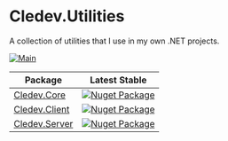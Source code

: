 # Cledev.Utilities
A collection of utilities that I use in my own .NET projects.

[![Main](https://github.com/lucabriguglia/Cledev.Tools/actions/workflows/main.yml/badge.svg)](https://github.com/lucabriguglia/Cledev.Tools/actions/workflows/main.yml)

| Package                                                       | Latest Stable                                                                                                       |
|---------------------------------------------------------------|---------------------------------------------------------------------------------------------------------------------|
| [Cledev.Core](https://www.nuget.org/packages/Cledev.Core)     | [![Nuget Package](https://img.shields.io/badge/nuget-1.5.0-blue.svg)](https://www.nuget.org/packages/Cledev.Core)   |
| [Cledev.Client](https://www.nuget.org/packages/Cledev.Client) | [![Nuget Package](https://img.shields.io/badge/nuget-1.5.0-blue.svg)](https://www.nuget.org/packages/Cledev.Client) |
| [Cledev.Server](https://www.nuget.org/packages/Cledev.Server) | [![Nuget Package](https://img.shields.io/badge/nuget-1.5.0-blue.svg)](https://www.nuget.org/packages/Cledev.Server) |
